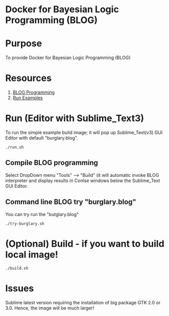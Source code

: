 # Docker for Bayesian Logic Programming (BLOG)

# Purpose
To provide Docker for Bayesian Logic Programming (BLOG)

# Resources
1. [BLOG Programming](https://bayesianlogic.github.io/pages/download.html)
2. [Run Examples](https://bayesianlogic.github.io/pages/get-started.html)

# Run (Editor with Sublime_Text3)
To run the simple example build image; it will pop up Sublime_Text(v3) GUI Editor with default "burglary.blog".
```
./run.sh
```

## Compile BLOG programming 
Select DropDown menu "Tools" --> "Build" (it will automatic invoke BLOG interpreter and 
display results in Conlse windows below the Sublime_Text GUI Editor.

## Command line BLOG try "burglary.blog"
You can try run the "butglary.blog" 
```
./try-burglary.sh
```
# (Optional) Build - if you want to build local image!

```
./build.sh
```

# Issues
Sublime latest version requiring the installation of big package GTK 2.0 or 3.0. Hence, the image will be much larger!

